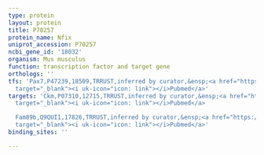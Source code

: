 ```yaml
---
type: protein
layout: protein
title: P70257
protein_name: Nfix
uniprot_accession: P70257
ncbi_gene_id: '18032'
organism: Mus musculus
function: transcription factor and target gene
orthologs: ''
tfs: 'Pax7,P47239,18509,TRRUST,inferred by curator,&ensp;<a href="https://www.ncbi.nlm.nih.gov/pubmed/?term=20178747%5Buid%5D+OR+29087512%5Buid%5D"
  target="_blank"><i uk-icon="icon: link"></i>Pubmed</a>'
targets: 'Ckm,P07310,12715,TRRUST,inferred by curator,&ensp;<a href="https://www.ncbi.nlm.nih.gov/pubmed/?term=20178747%5Buid%5D+OR+29087512%5Buid%5D"
  target="_blank"><i uk-icon="icon: link"></i>Pubmed</a>

  Fam89b,Q9QUI1,17826,TRRUST,inferred by curator,&ensp;<a href="https://www.ncbi.nlm.nih.gov/pubmed/?term=9056636%5Buid%5D+OR+29087512%5Buid%5D"
  target="_blank"><i uk-icon="icon: link"></i>Pubmed</a>'
binding_sites: ''

---
```

